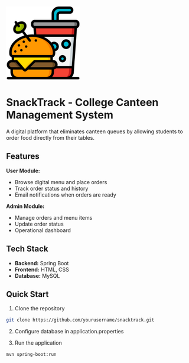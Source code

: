 <p>
  <img src="https://github.com/vaibhavjanaskar45/SnackTrack-Web-App/blob/main/snacktrackweb/src/main/resources/static/fast-food.png" alt="SnackTrack Logo" width="200"/>
</p>

# SnackTrack - College Canteen Management System

A digital platform that eliminates canteen queues by allowing students to order food directly from their tables.

## Features

**User Module:**
- Browse digital menu and place orders
- Track order status and history
- Email notifications when orders are ready

**Admin Module:**
- Manage orders and menu items
- Update order status
- Operational dashboard

## Tech Stack

- **Backend:** Spring Boot
- **Frontend:** HTML, CSS
- **Database:** MySQL

## Quick Start

1. Clone the repository
```bash
git clone https://github.com/yourusername/snacktrack.git
```
2. Configure database in application.properties

3. Run the application
```bash
mvn spring-boot:run
```
